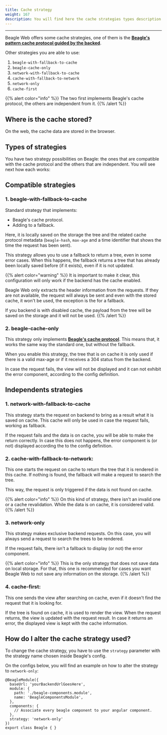 ```yaml
---
title: Cache strategy
weight: 167
description: You will find here the cache strategies types description on the Web
---
```


---

Beagle Web offers some cache strategies, one of them is the [**Beagle's pattern cache protocol guided by the backed**](https://docs.usebeagle.io/v/v1.0-en/resources/cache#how-does-the-cache-protocol-works). 

Other strategies you are able to use: 

1.  `beagle-with-fallback-to-cache`
2.  `beagle-cache-only`
3.  `network-with-fallback-to-cache`
4. `cache-with-fallback-to-network`
5. `network-only`
6. `cache-first`

{{% alert color="info" %}}
The two first implements Beagle's cache protocol, the others are independent from it.
{{% /alert %}}

## Where is the cache stored?

On the web, the cache data are stored in the browser. 

## Types of strategies 

You have two strategy possibilities on Beagle: the ones that are compatible with the cache protocol and the others that are independent. You will see next how each works: 

## Compatible strategies

### **1. beagle-with-fallback-to-cache**

Standard strategy that implements:

* Beagle's cache protocol. 
* Adding to a fallback.

Here, it is locally  saved on the storage the tree and the related cache protocol metadata \(`beagle-hash`, `max-age` and a time identifier that  shows the time the request has been sent\). 

This strategy allows you to use a fallback to return a tree, even in some error cases. When this happens, the fallback returns a tree that has already been locally saved before \(if it exists\), even if it is not updated. 

{{% alert color="warning" %}}
It is important to make it clear, this configuration will only work if the backend has the cache enabled. 

Beagle Web only extracts the header information from the requests. If they are not available, the request will always be sent and even with the stored cache, it won't be used, the exception is the for a fallback. 

If you backend is with disabled cache, the payload from the tree will be saved on the storage and it will not be used. 
{{% /alert %}}

### **2. beagle-cache-only**

This strategy only implements [**Beagle's cache protocol**](../../cache/). This means that, it works the same way the standard one, but without the fallback. 

When you enable this strategy, the tree that is on cache it is only used if there is a valid max-age or if it receives a 304 status from the backend. 

In case the request fails, the view will not be displayed and it can not exhibit the error component, according to the config definition. 

## Independents strategies

### **1. network-with-fallback-to-cache**

This strategy starts the request on backend to bring as a result what it is saved on cache. This cache will only be used in case the request fails, working as fallback. 

If the request fails and the data is on cache, you will be able to make the return correctly. In case this does not happens, the error component is \(or not\) displayed according the to the config definition. 

### **2. cache-with-fallback-to-network:** 

This one starts the request on cache to return the tree that it is rendered in this cache. If nothing is found, the fallback will make a request to search the tree. 

This way, the request is only triggered if the data is not found on cache.  

{{% alert color="info" %}}
On this kind of strategy, there isn't an invalid one or a cache revalidation. While the data is on cache, it is considered valid. 
{{% /alert %}}

### **3. network-only**

This strategy makes exclusive backend requests. On this case, you will always send a request to search the trees to be rendered. 

If the request fails, there isn't a fallback to display \(or not\)  the error component. 

{{% alert color="info" %}}
This is the only strategy that does not save data on local storage. For that, this one is recommended  for cases you want Beagle Web to not save any information on the storage. 
{{% /alert %}}

### **4. cache-first:** 

This one sends the view after searching on cache, even if it doesn't find the request that it is looking for. 

If the tree is found on cache, it is used to render the view. When the request returns, the view is updated with the request result. In case it returns an error, the displayed view is kept with the cache information. 

## How do I alter the cache strategy used? 

To change the cache strategy, you have to use the `strategy` parameter with the strategy name chosen inside Beagle's config. 

On the configs below, you will find an example on how to alter the strategy to `network-only`:



```text
@BeagleModule({
  baseUrl: 'yourBackendUrlGoesHere',
  module: {
    path: './beagle-components.module',
    name: 'BeagleComponentsModule',
  },
  components: {
    // Associate every beagle component to your angular component. 
  },
  strategy: 'network-only'
})
export class Beagle { }
```
